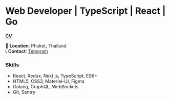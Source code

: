 # Web Developer | TypeScript | React | Go

[**CV**](https://eutjeng.notion.site/Eugene-Geyer-681d7cf98cbd43e79d736e5302da2cc3)

📍 **Location**: Phuket, Thailand  
📞 **Contact**:  [Telegram](https://t.me/eutjeng)  

### Skills
- React, Redux, Next.js, TypeScript, ES6+
- HTML5, CSS3, Material-UI, Figma
- Golang, GraphQL, WebSockets
- Git, Sentry
